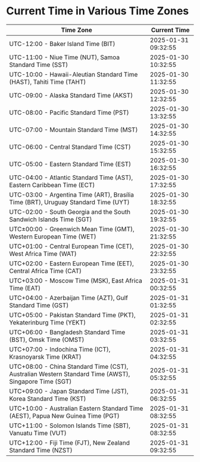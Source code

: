 # Current Time in Various Time Zones

| Time Zone | Current Time |
|-----------|--------------|
| UTC-12:00 - Baker Island Time (BIT) | 2025-01-31 09:32:55 |
| UTC-11:00 - Niue Time (NUT), Samoa Standard Time (SST) | 2025-01-30 10:32:55 |
| UTC-10:00 - Hawaii-Aleutian Standard Time (HAST), Tahiti Time (TAHT) | 2025-01-30 11:32:55 |
| UTC-09:00 - Alaska Standard Time (AKST) | 2025-01-30 12:32:55 |
| UTC-08:00 - Pacific Standard Time (PST) | 2025-01-30 13:32:55 |
| UTC-07:00 - Mountain Standard Time (MST) | 2025-01-30 14:32:55 |
| UTC-06:00 - Central Standard Time (CST) | 2025-01-30 15:32:55 |
| UTC-05:00 - Eastern Standard Time (EST) | 2025-01-30 16:32:55 |
| UTC-04:00 - Atlantic Standard Time (AST), Eastern Caribbean Time (ECT) | 2025-01-30 17:32:55 |
| UTC-03:00 - Argentina Time (ART), Brasília Time (BRT), Uruguay Standard Time (UYT) | 2025-01-30 18:32:55 |
| UTC-02:00 - South Georgia and the South Sandwich Islands Time (SGT) | 2025-01-30 19:32:55 |
| UTC±00:00 - Greenwich Mean Time (GMT), Western European Time (WET) | 2025-01-30 21:32:55 |
| UTC+01:00 - Central European Time (CET), West Africa Time (WAT) | 2025-01-30 22:32:55 |
| UTC+02:00 - Eastern European Time (EET), Central Africa Time (CAT) | 2025-01-30 23:32:55 |
| UTC+03:00 - Moscow Time (MSK), East Africa Time (EAT) | 2025-01-31 00:32:55 |
| UTC+04:00 - Azerbaijan Time (AZT), Gulf Standard Time (GST) | 2025-01-31 01:32:55 |
| UTC+05:00 - Pakistan Standard Time (PKT), Yekaterinburg Time (YEKT) | 2025-01-31 02:32:55 |
| UTC+06:00 - Bangladesh Standard Time (BST), Omsk Time (OMST) | 2025-01-31 03:32:55 |
| UTC+07:00 - Indochina Time (ICT), Krasnoyarsk Time (KRAT) | 2025-01-31 04:32:55 |
| UTC+08:00 - China Standard Time (CST), Australian Western Standard Time (AWST), Singapore Time (SGT) | 2025-01-31 05:32:55 |
| UTC+09:00 - Japan Standard Time (JST), Korea Standard Time (KST) | 2025-01-31 06:32:55 |
| UTC+10:00 - Australian Eastern Standard Time (AEST), Papua New Guinea Time (PGT) | 2025-01-31 08:32:55 |
| UTC+11:00 - Solomon Islands Time (SBT), Vanuatu Time (VUT) | 2025-01-31 08:32:55 |
| UTC+12:00 - Fiji Time (FJT), New Zealand Standard Time (NZST) | 2025-01-31 09:32:55 |
